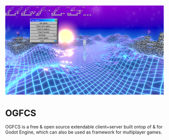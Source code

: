 ![banner](/icons/screen.png)

# OGFCS
OGFCS is a free & open source extendable client+server built ontop of & for Godot Engine, which can also be used as framework for multiplayer games.
